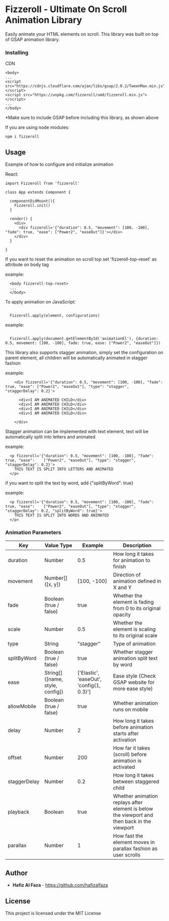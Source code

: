 # Fizzeroll - Ultimate On Scroll Animation Library

Easily animate your HTML elements on scroll. This library was built on top of GSAP animation library.

### Installing

CDN

```
<body>
...
<script src="https://cdnjs.cloudflare.com/ajax/libs/gsap/2.0.2/TweenMax.min.js"></script>
<script src="https://unpkg.com/fizzeroll/umd/fizzeroll.min.js"></script>
...
</body>
```

*Make sure to include GSAP before including this library, as shown above





If you are using node modules:
```
npm i fizzeroll
```

## Usage

Example of how to configure and initialize animation

React:

```
import Fizzeroll from 'fizzeroll'

class App extends Component {

  componentDidMount(){
    Fizzeroll.init()
  }

  render() {
    <div>
      <div fizzeroll='{"duration": 0.5, "movement": [100, -100], "fade": true, "ease": ["Power2", "easeOut"]}'></div>
    </div>
  }

}
```

If you want to reset the animation on scroll top set 'fizzeroll-top-reset' as attribute on body tag

example:

```
  <body fizzeroll-top-reset>
  ...
  </body>

```


To apply animation on JavaScript:

```

  Fizzeroll.apply(element, configurations)

```


example:

```

  Fizzeroll.apply(document.getElementById('animationEl'), {duration: 0.5, movement: [100, -100], fade: true, ease: ["Power2", "easeOut"]})

```


This library also supports stagger animation, simply set the configuration on parent element, all children will be automatically animated in stagger fashion

example: 

```
    <div fizzeroll='{"duration": 0.5, "movement": [100, -100], "fade": true, "ease": ["Power2", "easeOut"], "type": "stagger", "staggerDelay": 0.2}'>

      <div>I AM ANIMATED CHILD</div>
      <div>I AM ANIMATED CHILD</div>
      <div>I AM ANIMATED CHILD</div>
      <div>I AM ANIMATED CHILD</div>

    </div>
```


Stagger animation can be implemented with text element, text will be automatically split into letters and animated

example:

```
  <p fizzeroll='{"duration": 0.5, "movement": [100, -100], "fade": true, "ease":    ["Power2", "easeOut"], "type": "stagger", "staggerDelay": 0.2}'>
    THIS TEXT IS SPLIT INTO LETTERS AND ANIMATED
  </p>
```

if you want to split the text by word, add {"splitByWord": true}

example:

```
  <p fizzeroll='{"duration": 0.5, "movement": [100, -100], "fade": true, "ease":    ["Power2", "easeOut"], "type": "stagger", "staggerDelay": 0.2, "splitByWord": true}'>
    THIS TEXT IS SPLIT INTO WORDS AND ANIMATED
  </p>
```


### Animation Parameters

| Key | Value Type | Example | Description |
| ----------| --- | ---------- | ---------- |
| duration | Number | 0.5 | How long it takes for animation to finish  |
| movement | Number[] ([x, y]) | [100, -100] | Direction of animation defined in X and Y |
| fade | Boolean (true / false) | true | Whether the element is fading from 0 to its original opacity |
| scale | Number | 0.5 | Whether the element is scaling to its original scale |
| type | String | "stagger" | Type of animation |
| splitByWord | Boolean (true / false) | true | Whether stagger animation split text by word|
| ease | String[] ([name, style, config]) | ['Elastic', 'easeOut', 'config(1, 0.3)'] | Ease style (Check GSAP website for more ease style) |
| allowMobile | Boolean (true / false) | true | Whether animation runs on mobile |
| delay | Number | 2 | How long it takes before animation starts after activation |
| offset | Number | 200 | How far it takes (scroll) before animation is activated |
| staggerDelay | Number | 0.2 | How long it takes between staggered child |
| playback | Boolean | true | Whether animation replays after element is below the viewport and then back in the viewport |
| parallax | Number | 1 | How fast the element moves in parallax fashion as user scrolls |


## Author

* **Hafiz Al Faza** - https://github.com/hafizalfaza

## License

This project is licensed under the MIT License